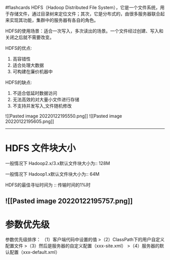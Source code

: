            

#flashcards 
HDFS（Hadoop Distributed File System），它是一个文件系统，用于存储文件，通过目录树来定位文件；其次，它是分布式的，由很多服务器联合起来实现其功能，集群中的服务器有各自的角色。

HDFS的使用场景：适合一次写入，多次读出的场景。一个文件经过创建、写入和关闭之后就不需要改变。

HDFS的优点:
1. 高容错性
2. 适合处理大数据
3. 可构建在廉价机器中

HDFS的缺点:
1. 不适合低延时数据访问
2. 无法高效的对大量小文件进行存储
3. 不支持并发写入,文件随机修改

![[Pasted image 20220122195550.png]]
![[Pasted image 20220122195605.png]]

---
# HDFS 文件块大小

一般情况下 Hadoop2.x/3.x默认文件块大小为::  128M
<!--SR:!2022-01-26,4,272-->
一般情况下 Hadoop1.x默认文件块大小为::  64M
<!--SR:!2022-01-26,4,275-->

HDFS的最佳寻址时间为 :: 传输时间的1%时
<!--SR:!2022-01-26,4,270-->

![[Pasted image 20220122195757.png]]
---
# 参数优先级
参数优先级排序：
（1）客户端代码中设置的值 >（2）ClassPath下的用户自定义配置文件 >（3）然后是服务器的自定义配置（xxx-site.xml） >（4）服务器的默认配置（xxx-default.xml）